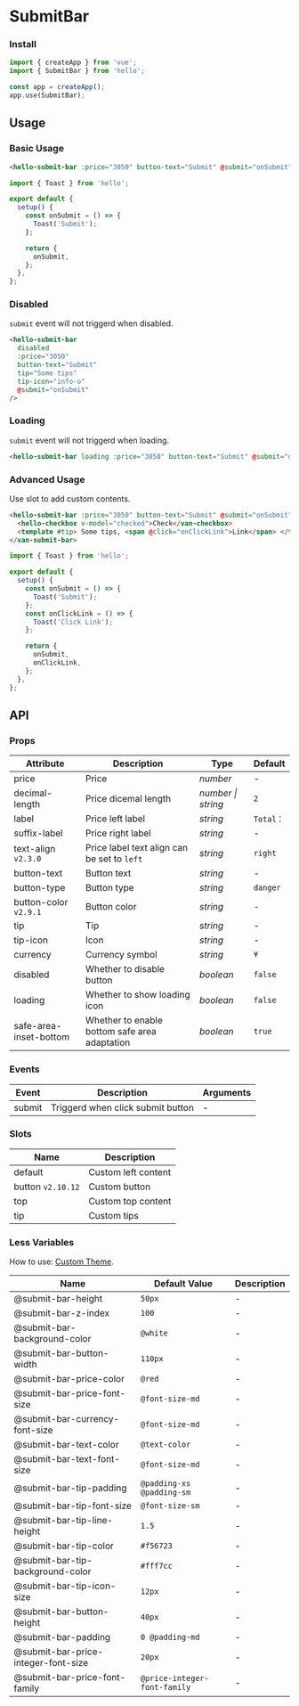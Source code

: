 # SubmitBar

### Install

```js
import { createApp } from 'vue';
import { SubmitBar } from 'hello';

const app = createApp();
app.use(SubmitBar);
```

## Usage

### Basic Usage

```html
<hello-submit-bar :price="3050" button-text="Submit" @submit="onSubmit" />
```

```js
import { Toast } from 'hello';

export default {
  setup() {
    const onSubmit = () => {
      Toast('Submit');
    };

    return {
      onSubmit,
    };
  },
};
```

### Disabled

`submit` event will not triggerd when disabled.

```html
<hello-submit-bar
  disabled
  :price="3050"
  button-text="Submit"
  tip="Some tips"
  tip-icon="info-o"
  @submit="onSubmit"
/>
```

### Loading

`submit` event will not triggerd when loading.

```html
<hello-submit-bar loading :price="3050" button-text="Submit" @submit="onSubmit" />
```

### Advanced Usage

Use slot to add custom contents.

```html
<hello-submit-bar :price="3050" button-text="Submit" @submit="onSubmit">
  <hello-checkbox v-model="checked">Check</van-checkbox>
  <template #tip> Some tips, <span @click="onClickLink">Link</span> </template>
</van-submit-bar>
```

```js
import { Toast } from 'hello';

export default {
  setup() {
    const onSubmit = () => {
      Toast('Submit');
    };
    const onClickLink = () => {
      Toast('Click Link');
    };

    return {
      onSubmit,
      onClickLink,
    };
  },
};
```

## API

### Props

| Attribute | Description | Type | Default |
| --- | --- | --- | --- |
| price | Price | _number_ | - |
| decimal-length | Price dicemal length | _number \| string_ | `2` |
| label | Price left label | _string_ | `Total：` |
| suffix-label | Price right label | _string_ | - |
| text-align `v2.3.0` | Price label text align can be set to `left` | _string_ | `right` |
| button-text | Button text | _string_ | - |
| button-type | Button type | _string_ | `danger` |
| button-color `v2.9.1` | Button color | _string_ | - |
| tip | Tip | _string_ | - |
| tip-icon | Icon | _string_ | - |
| currency | Currency symbol | _string_ | `¥` |
| disabled | Whether to disable button | _boolean_ | `false` |
| loading | Whether to show loading icon | _boolean_ | `false` |
| safe-area-inset-bottom | Whether to enable bottom safe area adaptation | _boolean_ | `true` |

### Events

| Event  | Description                       | Arguments |
| ------ | --------------------------------- | --------- |
| submit | Triggerd when click submit button | -         |

### Slots

| Name              | Description         |
| ----------------- | ------------------- |
| default           | Custom left content |
| button `v2.10.12` | Custom button       |
| top               | Custom top content  |
| tip               | Custom tips         |

### Less Variables

How to use: [Custom Theme](#/en-US/theme).

| Name | Default Value | Description |
| --- | --- | --- |
| @submit-bar-height | `50px` | - |
| @submit-bar-z-index | `100` | - |
| @submit-bar-background-color | `@white` | - |
| @submit-bar-button-width | `110px` | - |
| @submit-bar-price-color | `@red` | - |
| @submit-bar-price-font-size | `@font-size-md` | - |
| @submit-bar-currency-font-size | `@font-size-md` | - |
| @submit-bar-text-color | `@text-color` | - |
| @submit-bar-text-font-size | `@font-size-md` | - |
| @submit-bar-tip-padding | `@padding-xs @padding-sm` | - |
| @submit-bar-tip-font-size | `@font-size-sm` | - |
| @submit-bar-tip-line-height | `1.5` | - |
| @submit-bar-tip-color | `#f56723` | - |
| @submit-bar-tip-background-color | `#fff7cc` | - |
| @submit-bar-tip-icon-size | `12px` | - |
| @submit-bar-button-height | `40px` | - |
| @submit-bar-padding | `0 @padding-md` | - |
| @submit-bar-price-integer-font-size | `20px` | - |
| @submit-bar-price-font-family | `@price-integer-font-family` | - |
